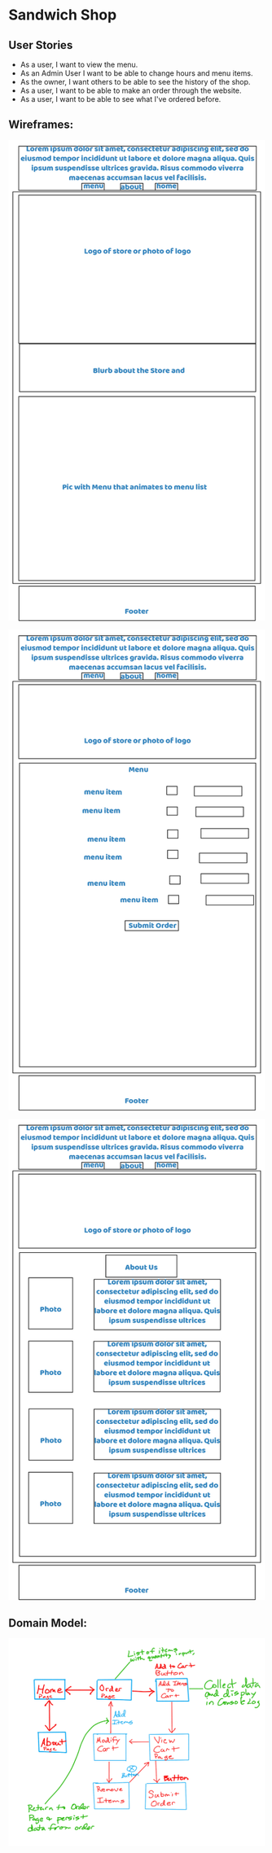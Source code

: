 # Sandwich Shop

## User Stories

- As a user, I want to view the menu.
- As an Admin User I want to be able to change hours and menu items.
- As the owner, I want others to be able to see the history of the shop.
- As a user, I want to be able to make an order through the website.
- As a user, I want to be able to see what I've ordered before.

## Wireframes:

![Main Screen Wireframe](assets/Sandwich_Shop_Main.jpg)

![Menu Screen Wireframe](assets/Sandwich_Shop_Menu.jpg)

![About Screen Wireframe](assets/Sandwich_Shop_about.jpg)

## Domain Model:

![Domain Model](assets/Domain_Model.jpg)